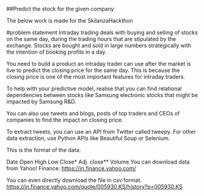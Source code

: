 ##Predict the stock for the given company

The below work is made for the SkilanzaHackthon

#problem statement
Intraday trading deals with buying and selling of stocks on the same day, during the trading hours that are stipulated by the exchange. Stocks are bought and sold in large numbers strategically with the intention of booking profits in a day.

You need to build a product an intraday trader can use after the market is live to predict the closing price for the same day. This is because the closing price is one of the most important features for intraday traders.

To help with your predictive model, realise that you can find relational dependencies between stocks like Samsung electronic stocks that might be impacted by Samsung R&D.

You can also use tweets and blogs, posts of top traders and CEOs of companies to find the impact on closing price.

To extract tweets, you can use an API from Twitter called tweepy. For other data extraction, use Python APIs like Beautiful Soup or Selenium.

This is the format of the data:

Date
Open
High
Low
Close*
Adj. close**
Volume
You can download data from Yahoo! Finance: https://in.finance.yahoo.com/

You can even directly download the file in csv format.
https://in.finance.yahoo.com/quote/005930.KS/history?p=005930.KS
